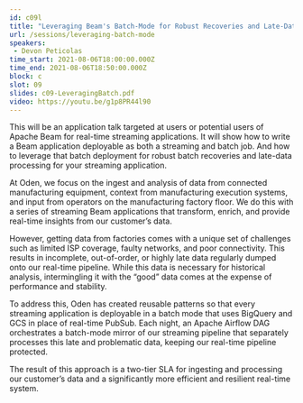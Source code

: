 ```yaml
---
id: c09l
title: "Leveraging Beam's Batch-Mode for Robust Recoveries and Late-Data Processing of Streaming Pipelines"
url: /sessions/leveraging-batch-mode
speakers:
 - Devon Peticolas
time_start: 2021-08-06T18:00:00.000Z
time_end: 2021-08-06T18:50:00.000Z
block: c
slot: 09
slides: c09-LeveragingBatch.pdf
video: https://youtu.be/g1p8PR44l90
---
```


This will be an application talk targeted at users or potential users of Apache Beam for real-time streaming applications. It will show how to write a Beam application deployable as both a streaming and batch job. And how to leverage that batch deployment for robust batch recoveries and late-data processing for your streaming application.

At Oden, we focus on the ingest and analysis of data from connected manufacturing equipment, context from manufacturing execution systems, and input from operators on the manufacturing factory floor. We do this with a series of streaming Beam applications that transform, enrich, and provide real-time insights from our customer’s data.

However, getting data from factories comes with a unique set of challenges such as limited ISP coverage, faulty networks, and poor connectivity. This results in incomplete, out-of-order, or highly late data regularly dumped onto our real-time pipeline. While this data is necessary for historical analysis, intermingling it with the “good” data comes at the expense of performance and stability.

To address this, Oden has created reusable patterns so that every streaming application is deployable in a batch mode that uses BigQuery and GCS in place of real-time PubSub. Each night, an Apache Airflow DAG orchestrates a batch-mode mirror of our streaming pipeline that separately processes this late and problematic data, keeping our real-time pipeline protected.

The result of this approach is a two-tier SLA for ingesting and processing our customer’s data and a significantly more efficient and resilient real-time system.